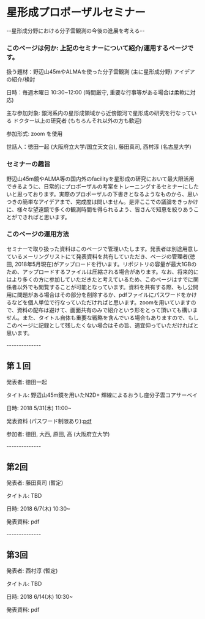 # 星形成プロポーザルセミナー
--星形成分野における分子雲観測の今後の進展を考える--

### このページは何か: 上記のセミナーについて紹介/運用するページです。

扱う題材：野辺山45mやALMAを使った分子雲観測 (主に星形成分野) アイデアの紹介/検討

日時：毎週木曜日 10:30~12:00 (時間厳守, 重要な行事等がある場合は柔軟に対応)

主な参加対象: 銀河系内の星形成領域から近傍銀河で星形成の研究を行なっている ドクター以上の研究者 (もちろんそれ以外の方も歓迎)

参加形式: zoom を使用

世話人：徳田一起 (大阪府立大学/国立天文台), 藤田真司, 西村淳 (名古屋大学)


### セミナーの趣旨

野辺山45m鏡やALMA等の国内外のfacilityを星形成の研究において最大限活用できるように、日常的にプロポーザルの考案をトレーニングするセミナーにしたいと思っております。実際のプロポーザルの下書きとなるようなものから、思いつきの簡単なアイデアまで、完成度は問いません。是非ここでの議論をきっかけに、様々な望遠鏡で多くの観測時間を得られるよう、皆さんで知恵を絞りあうことができればと思います。

### このページの運用方法

セミナーで取り扱った資料はこのページで管理いたします。発表者は別途用意しているメーリングリストにて発表資料を共有していただき、ページの管理者(徳田, 2018年5月現在)がアップロードを行います。リポジトリの容量が最大1GBのため、アップロードするファイルは圧縮される場合があります。なお、将来的にはより多くの方に参加していただきたと考えているため、このページはすでに関係者以外でも閲覧することが可能となっています。資料を共有する際、もし公開用に問題がある場合はその部分を削除するか、pdfファイルにパスワードをかけるなどを個人単位で行なっていただければと思います。zoomを用いていますので、資料の配布は避けて、画面共有のみで紹介という形をとって頂いても構いません。また、タイトル自体も重要な戦略を含んでいる場合もありますので、もしこのページに記録として残したくない場合はその旨、適宜仰っていただければと思います。

*-*-*-*-*-*-*-*-*-*-*-*-*-*-

## 第１回

発表者: 徳田一起

タイトル: 野辺山45m鏡を用いたN2D+ 輝線によるおうし座分子雲コアサーベイ

日時: 2018 5/31(木) 11:00~

発表資料 (パスワード制限あり):[pdf](data/Tokuda_proposal_semi_20180531_Densecore_Taurus_01_red_pass.pdf) 

参加者: 徳田, 大西, 原田, 高 (大阪府立大学)

*-*-*-*-*-*-*-*-*-*-*-*-*-*-

## 第2回

発表者: 藤田真司 (暫定)

タイトル: TBD

日時: 2018 6/7(木) 10:30~

発表資料: pdf 

*-*-*-*-*-*-*-*-*-*-*-*-*-*-

## 第3回

発表者: 西村淳 (暫定)

タイトル: TBD

日時: 2018 6/14(木) 10:30~

発表資料: pdf 


<!--
## image
- [にゃんこ](data/nyanko.png)

## Links
- [ads](http://ads.nao.ac.jp/abstract_service.html)


[編集ページ](https://github.com/sf-proposals-seminar/sf-proposals-seminar.github.io)
-->
